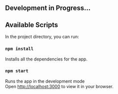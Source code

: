 
## Development in Progress...

## Available Scripts

In the project directory, you can run:

### `npm install`

Installs all the dependencies for the app.

### `npm start`

Runs the app in the development mode\
Open [http://localhost:3000](http://localhost:3000) to view it in your browser.

